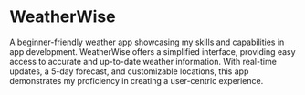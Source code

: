 # WeatherWise
A beginner-friendly weather app showcasing my skills and capabilities in app development. WeatherWise offers a simplified interface, providing easy access to accurate and up-to-date weather information. With real-time updates, a 5-day forecast, and customizable locations, this app demonstrates my proficiency in creating a user-centric experience.
